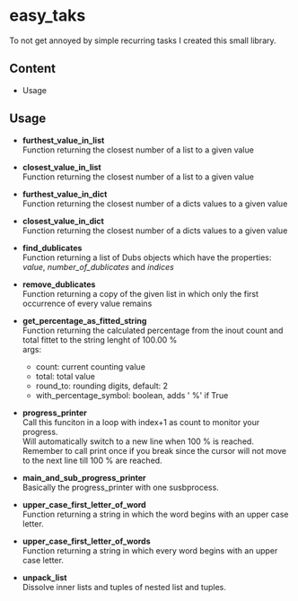 # easy_taks

To not get annoyed by simple recurring tasks I created this small library.  

## Content
- Usage  

## Usage
- **furthest_value_in_list**  
  Function returning the closest number of a list to a given value

- **closest_value_in_list**  
  Function returning the closest number of a list to a given value

- **furthest_value_in_dict**  
  Function returning the closest number of a dicts values to a given value

- **closest_value_in_dict**  
  Function returning the closest number of a dicts values to a given value

- **find_dublicates**  
  Function returning a list of Dubs objects which have the properties: *value*, *number_of_dublicates* and *indices*

- **remove_dublicates**  
  Function returning a copy of the given list in which only the first occurrence of every value remains

- **get_percentage_as_fitted_string**  
  Function returning the calculated percentage from the inout count and total fittet to the string lenght of 100.00 %  
  args:
  - count: current counting value
  - total: total value 
  - round_to: rounding digits, default: 2
  - with_percentage_symbol: boolean, adds ' %' if True

- **progress_printer**  
  Call this funciton in a loop with index+1 as count to monitor your progress.  
  Will automatically switch to a new line when 100 % is reached.
  Remember to call print once if you break since the cursor will not move to the next line till 100 % are reached.

- **main_and_sub_progress_printer**  
  Basically the progress_printer with one susbprocess. 

- **upper_case_first_letter_of_word**  
  Function returning a string in which the word begins with an upper case letter.

- **upper_case_first_letter_of_words**  
  Function returning a string in which every word begins with an upper case letter.

- **unpack_list**  
  Dissolve inner lists and tuples of nested list and tuples.
